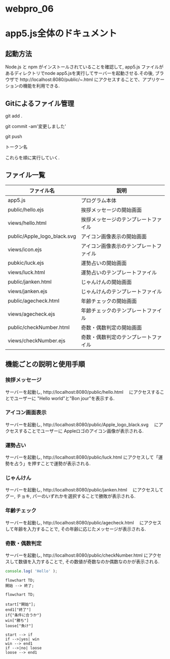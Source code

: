 # webpro_06
# app5.js全体のドキュメント

## 起動方法
Node.js と npm がインストールされていることを確認して, app5.js ファイルがあるディレクトリでnode app5.jsを実行してサーバーを起動させる.その後, ブラウザで http://localhost:8080/public/~.html にアクセスすることで、アプリケーションの機能を利用できる.
## Gitによるファイル管理
git add .

git commit -am'変更しました'

git push  

トークン名

これらを順に実行していく.
## ファイル一覧
ファイル名|説明|
-|-
app5.js|プログラム本体|
public/hello.ejs | 挨拶メッセージの開始画面 |
views/hello.html | 挨拶メッセージのテンプレートファイル
public/Apple_logo_black.svg | アイコン画像表示の開始画面
views/icon.ejs | アイコン画像表示のテンプレートファイル |
pubkic/luck.ejs | 運勢占いの開始画面 |
views/luck.html | 運勢占いのテンプレートファイル|
public/janken.html | じゃんけんの開始画面|
views/janken.ejs | じゃんけんのテンプレートファイル|
public/agecheck.html | 年齢チェックの開始画面 |
views/agecheck.ejs|年齢チェックのテンプレートファイル |
public/checkNumber.html | 奇数・偶数判定の開始画面 |
views/checkNumber.ejs | 奇数・偶数判定のテンプレートファイル|

## 機能ごとの説明と使用手順
### 挨拶メッセージ
サーバーを起動し, http://localhost:8080/public/hello.html　
にアクセスすることでユーザーに "Hello world"と"Bon jour"を表示する.

### アイコン画面表示
サーバーを起動し, http://localhost:8080/public/Apple_logo_black.svg　
にアクセスすることでユーザーに Appleロゴのアイコン画像が表示される.

### 運勢占い
サーバーを起動し, http://localhost:8080/public/luck.html
にアクセスして「運勢を占う」を押すことで運勢が表示される.

### じゃんけん
サーバーを起動し, http://localhost:8080/public/janken.html　
にアクセスしてグー, チョキ, パーのいずれかを選択することで勝敗が表示される.

### 年齢チェック
サーバーを起動し, http://localhost:8080/public/agecheck.html　
にアクセスして年齢を入力することで, その年齢に応じたメッセージが表示される.

### 奇数・偶数判定
サーバーを起動し, http://localhost:8080/public/checkNumber.html
にアクセスして数値を入力することで, その数値が奇数なのか偶数なのかが表示される.




```javascript
console.log( 'Hello' );
```





```mermaid
flowchart TD;
開始 --> 終了;
```
```mermaid
flowchart TD;

start["開始"];
end1["終了"]
if{"条件に合うか"}
win["勝ち"]
loose["負け"]

start --> if
if -->|yes| win
win --> end1
if -->|no| loose
loose --> end1
```